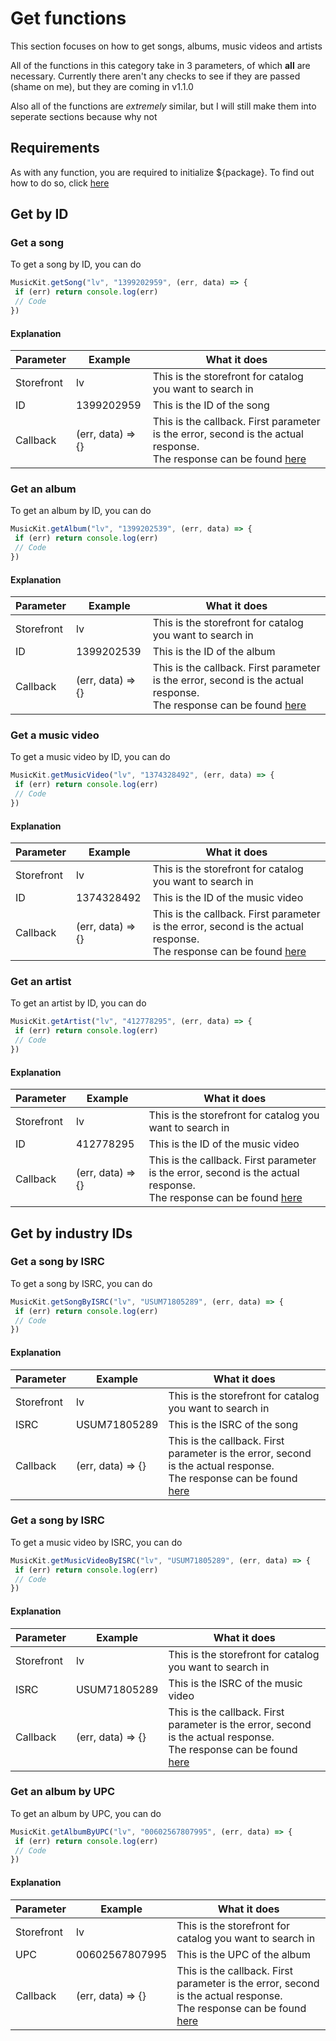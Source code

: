 # Get functions
This section focuses on how to get songs, albums, music videos and artists

All of the functions in this category take in 3 parameters, of which **all** are necessary.
Currently there aren't any checks to see if they are passed (shame on me), but they are coming in v1.1.0

Also all of the functions are *extremely* similar, but I will still make them into seperate sections because why not 

## Requirements

As with any function, you are required to initialize ${package}. To find out how to do so, click [here](/initialization.md)

## Get by ID

### Get a song
To get a song by ID, you can do

```js
MusicKit.getSong("lv", "1399202959", (err, data) => {
 if (err) return console.log(err)
 // Code
})
```

#### Explanation

| Parameter  | Example           | What it does                                                                                                                                                                                   |
|------------|-------------------|------------------------------------------------------------------------------------------------------------------------------------------------------------------------------------------------|
| Storefront | lv                | This is the storefront for catalog you want to search in                                                                                                                                       |
| ID         | 1399202959        | This is the ID of the song                                                                                                                                                                     |
| Callback   | (err, data) => {} | This is the callback. First parameter is the error, second is the actual response.<br>The response can be found [here](https://developer.apple.com/documentation/applemusicapi/get_a_catalog_song#3002792) |

### Get an album
To get an album by ID, you can do

```js
MusicKit.getAlbum("lv", "1399202539", (err, data) => {
 if (err) return console.log(err)
 // Code
})
```

#### Explanation

| Parameter  | Example           | What it does                                                                                                                                                                                   |
|------------|-------------------|------------------------------------------------------------------------------------------------------------------------------------------------------------------------------------------------|
| Storefront | lv                | This is the storefront for catalog you want to search in                                                                                                                                       |
| ID         | 1399202539        | This is the ID of the album                                                                                                                                                                     |
| Callback   | (err, data) => {} | This is the callback. First parameter is the error, second is the actual response.<br>The response can be found [here](https://developer.apple.com/documentation/applemusicapi/get_a_catalog_album#3002705) |

### Get a music video
To get a music video by ID, you can do

```js
MusicKit.getMusicVideo("lv", "1374328492", (err, data) => {
 if (err) return console.log(err)
 // Code
})
```

#### Explanation

| Parameter  | Example           | What it does                                                                                                                                                                                   |
|------------|-------------------|------------------------------------------------------------------------------------------------------------------------------------------------------------------------------------------------|
| Storefront | lv                | This is the storefront for catalog you want to search in                                                                                                                                       |
| ID         | 1374328492        | This is the ID of the music video                                                                                                                                                                     |
| Callback   | (err, data) => {} | This is the callback. First parameter is the error, second is the actual response.<br>The response can be found [here](https://developer.apple.com/documentation/applemusicapi/get_a_catalog_music_video#3002773) |

### Get an artist
To get an artist by ID, you can do

```js
MusicKit.getArtist("lv", "412778295", (err, data) => {
 if (err) return console.log(err)
 // Code
})
```

#### Explanation

| Parameter  | Example           | What it does                                                                                                                                                                                   |
|------------|-------------------|------------------------------------------------------------------------------------------------------------------------------------------------------------------------------------------------|
| Storefront | lv                | This is the storefront for catalog you want to search in                                                                                                                                       |
| ID         | 412778295        | This is the ID of the music video                                                                                                                                                                     |
| Callback   | (err, data) => {} | This is the callback. First parameter is the error, second is the actual response.<br>The response can be found [here](https://developer.apple.com/documentation/applemusicapi/get_a_catalog_artist#3002797) |

## Get by industry IDs

### Get a song by ISRC
To get a song by ISRC, you can do

```js
MusicKit.getSongByISRC("lv", "USUM71805289", (err, data) => {
 if (err) return console.log(err)
 // Code
})
```

#### Explanation

| Parameter  | Example           | What it does                                                                                                                                                                                   |
|------------|-------------------|------------------------------------------------------------------------------------------------------------------------------------------------------------------------------------------------|
| Storefront | lv                | This is the storefront for catalog you want to search in                                                                                                                                       |
| ISRC         | USUM71805289        | This is the ISRC of the song                                                                                                                                                                     |
| Callback   | (err, data) => {} | This is the callback. First parameter is the error, second is the actual response.<br>The response can be found [here](https://developer.apple.com/documentation/applemusicapi/get_a_catalog_song#3002792) |

### Get a song by ISRC
To get a music video by ISRC, you can do

```js
MusicKit.getMusicVideoByISRC("lv", "USUM71805289", (err, data) => {
 if (err) return console.log(err)
 // Code
})
```

#### Explanation

| Parameter  | Example           | What it does                                                                                                                                                                                   |
|------------|-------------------|------------------------------------------------------------------------------------------------------------------------------------------------------------------------------------------------|
| Storefront | lv                | This is the storefront for catalog you want to search in                                                                                                                                       |
| ISRC         | USUM71805289        | This is the ISRC of the music video                                                                                                                                                                     |
| Callback   | (err, data) => {} | This is the callback. First parameter is the error, second is the actual response.<br>The response can be found [here](https://developer.apple.com/documentation/applemusicapi/get_a_catalog_album#3002705) |

### Get an album by UPC
To get an album by UPC, you can do

```js
MusicKit.getAlbumByUPC("lv", "00602567807995", (err, data) => {
 if (err) return console.log(err)
 // Code
})
```

#### Explanation

| Parameter  | Example           | What it does                                                                                                                                                                                   |
|------------|-------------------|------------------------------------------------------------------------------------------------------------------------------------------------------------------------------------------------|
| Storefront | lv                | This is the storefront for catalog you want to search in                                                                                                                                       |
| UPC         | 00602567807995        | This is the UPC of the album                                                                                                                                                                     |
| Callback   | (err, data) => {} | This is the callback. First parameter is the error, second is the actual response.<br>The response can be found [here](https://developer.apple.com/documentation/applemusicapi/get_a_catalog_album#3002705) |
